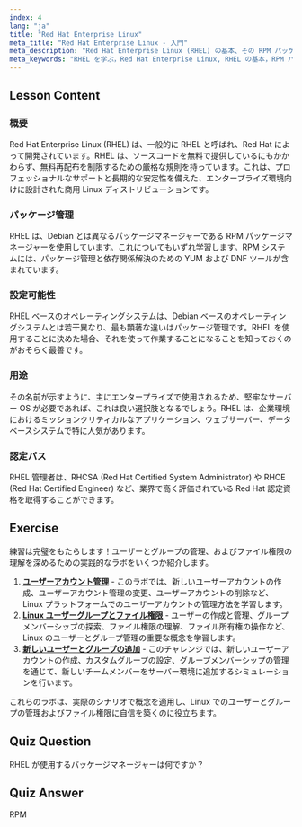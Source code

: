 ```yaml
---
index: 4
lang: "ja"
title: "Red Hat Enterprise Linux"
meta_title: "Red Hat Enterprise Linux - 入門"
meta_description: "Red Hat Enterprise Linux (RHEL) の基本、その RPM パッケージマネージャー、およびエンタープライズでの使用について学びます。RHEL の主な違いと利点を理解します。"
meta_keywords: "RHEL を学ぶ，Red Hat Enterprise Linux, RHEL の基本，RPM パッケージマネージャー, Linux サーバー OS, 初心者向け RHEL, RHEL ガイド"
---
```


## Lesson Content

### 概要

Red Hat Enterprise Linux (RHEL) は、一般的に RHEL と呼ばれ、Red Hat によって開発されています。RHEL は、ソースコードを無料で提供しているにもかかわらず、無料再配布を制限するための厳格な規則を持っています。これは、プロフェッショナルなサポートと長期的な安定性を備えた、エンタープライズ環境向けに設計された商用 Linux ディストリビューションです。

### パッケージ管理

RHEL は、Debian とは異なるパッケージマネージャーである RPM パッケージマネージャーを使用しています。これについてもいずれ学習します。RPM システムには、パッケージ管理と依存関係解決のための YUM および DNF ツールが含まれています。

### 設定可能性

RHEL ベースのオペレーティングシステムは、Debian ベースのオペレーティングシステムとは若干異なり、最も顕著な違いはパッケージ管理です。RHEL を使用することに決めた場合、それを使って作業することになることを知っておくのがおそらく最善です。

### 用途

その名前が示すように、主にエンタープライズで使用されるため、堅牢なサーバー OS が必要であれば、これは良い選択肢となるでしょう。RHEL は、企業環境におけるミッションクリティカルなアプリケーション、ウェブサーバー、データベースシステムで特に人気があります。

### 認定パス

RHEL 管理者は、RHCSA (Red Hat Certified System Administrator) や RHCE (Red Hat Certified Engineer) など、業界で高く評価されている Red Hat 認定資格を取得することができます。

## Exercise

練習は完璧をもたらします！ユーザーとグループの管理、およびファイル権限の理解を深めるための実践的なラボをいくつか紹介します。

1. **[ユーザーアカウント管理](https://labex.io/ja/labs/linux-user-account-management-49)** - このラボでは、新しいユーザーアカウントの作成、ユーザーアカウント管理の変更、ユーザーアカウントの削除など、Linux プラットフォームでのユーザーアカウントの管理方法を学習します。
2. **[Linux ユーザーグループとファイル権限](https://labex.io/ja/labs/linux-linux-user-group-and-file-permissions-18002)** - ユーザーの作成と管理、グループメンバーシップの探索、ファイル権限の理解、ファイル所有権の操作など、Linux のユーザーとグループ管理の重要な概念を学習します。
3. **[新しいユーザーとグループの追加](https://labex.io/ja/labs/linux-add-new-user-and-group-17987)** - このチャレンジでは、新しいユーザーアカウントの作成、カスタムグループの設定、グループメンバーシップの管理を通じて、新しいチームメンバーをサーバー環境に追加するシミュレーションを行います。

これらのラボは、実際のシナリオで概念を適用し、Linux でのユーザーとグループの管理およびファイル権限に自信を築くのに役立ちます。

## Quiz Question

RHEL が使用するパッケージマネージャーは何ですか？

## Quiz Answer

RPM
